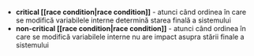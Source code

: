 - **critical [[race condition|race condition]]** - atunci când ordinea în care se modifică variabilele interne determină starea finală a sistemului
- **non-critical [[race condition|race condition]]** - atunci când ordinea în care se modifică variabilele interne nu are impact asupra stării finale a sistemului